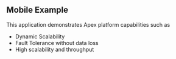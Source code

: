 ## Mobile Example

This application demonstrates Apex platform capabilities such as 
- Dynamic Scalability
- Fault Tolerance without data loss
- High scalability and throughput


